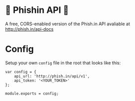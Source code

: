 # 🐠 Phishin API 🐡

A free, CORS-enabled version of the Phish.in API avaliable at http://phish.in/api-docs

# Config

Setup your own `config` file in the root that looks like this:

```config
var config = {
    api_url: 'http://phish.in/api/v1',
    api_token: '<YOUR_TOKEN>'
};

module.exports = config;
```
